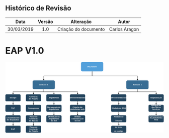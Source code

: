 ## Histórico de Revisão

|    Data    | Versão |	   Alteração    |      Autor     |
|:----------:|:------:|:---------------:|:--------------:|
| 30/03/2019 |  1.0   | Criação do documento |Carlos Aragon|

# EAP V1.0
<img src="images/EAP.png">